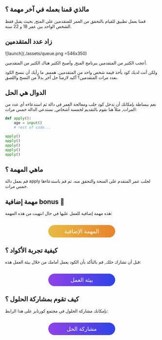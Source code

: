 ## مالذي قمنا بعمله في آخر مهمة ؟

قمنا بعمل تطبيق للقيام بالتحقق من العمر للمتقدمين على المنح, بحيث يقبل فقط الشخص الواحد بين عمر 18 و 22 سنة.

## زاد عدد المتقدمين

![launch](./assets/queue.png =546x350)

أعجب الكثير من المتقدمين ببرنامج المنح, وأصبح الكثير هناك الكثير من المتقدمين.

ولكن أنت لديك كود يأخذ قيمة شخص واحد من المتقدمين. هممم, ما رأيك أن ننسخ الكود بعدد مرات المتقدمين؟
أكيد لازمنا حل آخر بدلاً من النسخ واللصق.

## الدوال هي الحل

نعم ببساطة بإمكانك أن تدخل كود جلب ومعالجة العمر في دالة ثم استدعاءه أي عدد من المرات, مثلاً هنا نقوم بالتقديم لخمسة أشخاص, نستدعي الدالة خمس مرات:

```python
def apply():
    age = input()
    # rest of code...

apply()
apply()
apply()
apply()
apply()
```

## ماهي المهمة ؟

قم بعمل دالة apply لجلب عمر المتقدم على المنحة والتحقق منه.
ثم قم باستدعاءها خمس مرات.

## مهمة إضافية bonus :gem:

هذه مهمة إضافية للعمل عليها في حال انتهيت من هذه المهمة:

<a href="https://coretabs.net/classroom/backend/أساسيات-البرمجة/الشروط-والدوال/مهمة-إضافية-معالجة-العديد-من-طلبات-التقديم" style="display: block; width: 200px; background-color: #e8a252; background-image:linear-gradient(to left, #e7832c, #e8bb42); color:#fff; padding: 10px; margin: 30px auto; border-radius:100px; text-decoration: none; font-size: 18px; text-align: center;">المهمة الإضافية</a>

## كيفية تجربة الأكواد ؟

قبل أن تشارك حلك, قم بالتأكد بأن الكود يعمل أمامك من خلال بيئة العمل هذه:

<a href="https://coretabs.net/classroom/backend/أساسيات-البرمجة/الشروط-والدوال/بيئة-العمل-مهمة-معالجة-العديد-من-طلبات-التقديم" style="display: block; width: 200px; background-color: #5355e8; background-image:linear-gradient(to left, #2d43e7, #9042e8); color:#fff; padding: 10px; margin: 30px auto; border-radius:100px; text-decoration: none; font-size: 18px; text-align: center;">بيئة العمل</a>

## كيف تقوم بمشاركة الحلول ؟

بإمكانك مشاركة الحلول في مجتمع كورتابز على هذا الرابط:

<a href="https://forums.coretabs.net/t/مشاركة-حلول-معالجة-العديد-من-المتقدمين-على-المنح-scholarships/897" style="display: block; width: 200px; background-color: #5355e8; background-image:linear-gradient(to left, #2d43e7, #9042e8); color:#fff; padding: 10px; margin: 30px auto; border-radius:100px; text-decoration: none; font-size: 18px; text-align: center;">مشاركة الحل</a>